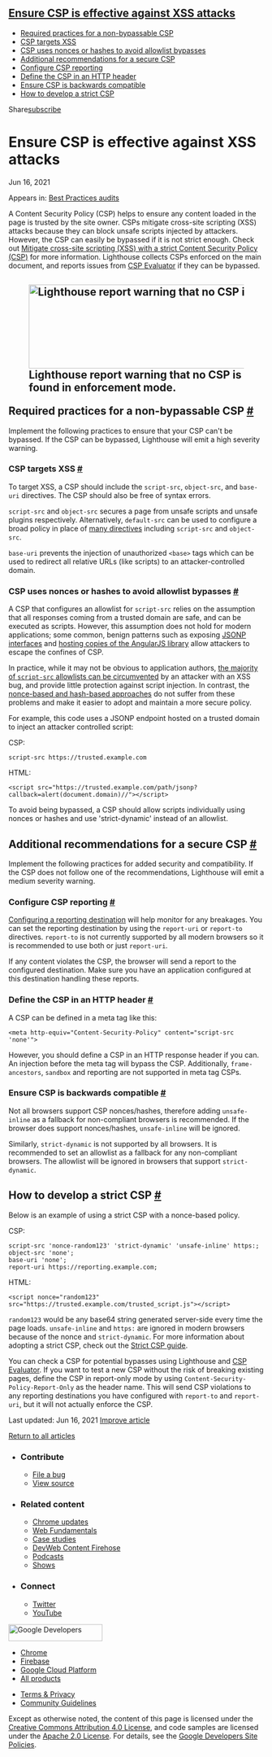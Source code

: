 ## <a href="#ensure-csp-is-effective-against-xss-attacks" class="w-toc__header--link">Ensure CSP is effective against XSS attacks</a>

- [Required practices for a non-bypassable CSP](#required-practices-for-a-non-bypassable-csp)
- [CSP targets XSS](#csp-targets-xss)
- [CSP uses nonces or hashes to avoid allowlist bypasses](#csp-uses-nonces-or-hashes-to-avoid-allowlist-bypasses)
- [Additional recommendations for a secure CSP](#additional-recommendations-for-a-secure-csp)
- [Configure CSP reporting](#configure-csp-reporting)
- [Define the CSP in an HTTP header](#define-the-csp-in-an-http-header)
- [Ensure CSP is backwards compatible](#ensure-csp-is-backwards-compatible)
- [How to develop a strict CSP](#how-to-develop-a-strict-csp)

Share<a href="/newsletter/" class="gc-analytics-event w-actions__fab w-actions__fab--subscribe"><span>subscribe</span></a>

# Ensure CSP is effective against XSS attacks

Jun 16, 2021

<span class="w-post-signpost__title">Appears in:</span> <a href="/lighthouse-best-practices" class="w-post-signpost__link">Best Practices audits</a>

A Content Security Policy (CSP) helps to ensure any content loaded in the page is trusted by the site owner. CSPs mitigate cross-site scripting (XSS) attacks because they can block unsafe scripts injected by attackers. However, the CSP can easily be bypassed if it is not strict enough. Check out [Mitigate cross-site scripting (XSS) with a strict Content Security Policy (CSP)](/strict-csp/) for more information. Lighthouse collects CSPs enforced on the main document, and reports issues from [CSP Evaluator](https://csp-evaluator.withgoogle.com/) if they can be bypassed.

## <figure><img src="https://web-dev.imgix.net/image/9B7J9oWjgsWbuE84mmxDaY37Wpw2/EFTWlPiCrPOn6ETCRiGr.png?auto=format" alt="Lighthouse report warning that no CSP is found in enforcement mode." class="w-screenshot" sizes="(min-width: 800px) 800px, calc(100vw - 48px)" srcset="https://web-dev.imgix.net/image/9B7J9oWjgsWbuE84mmxDaY37Wpw2/EFTWlPiCrPOn6ETCRiGr.png?auto=format&amp;w=200 200w, https://web-dev.imgix.net/image/9B7J9oWjgsWbuE84mmxDaY37Wpw2/EFTWlPiCrPOn6ETCRiGr.png?auto=format&amp;w=228 228w, https://web-dev.imgix.net/image/9B7J9oWjgsWbuE84mmxDaY37Wpw2/EFTWlPiCrPOn6ETCRiGr.png?auto=format&amp;w=260 260w, https://web-dev.imgix.net/image/9B7J9oWjgsWbuE84mmxDaY37Wpw2/EFTWlPiCrPOn6ETCRiGr.png?auto=format&amp;w=296 296w, https://web-dev.imgix.net/image/9B7J9oWjgsWbuE84mmxDaY37Wpw2/EFTWlPiCrPOn6ETCRiGr.png?auto=format&amp;w=338 338w, https://web-dev.imgix.net/image/9B7J9oWjgsWbuE84mmxDaY37Wpw2/EFTWlPiCrPOn6ETCRiGr.png?auto=format&amp;w=385 385w, https://web-dev.imgix.net/image/9B7J9oWjgsWbuE84mmxDaY37Wpw2/EFTWlPiCrPOn6ETCRiGr.png?auto=format&amp;w=439 439w, https://web-dev.imgix.net/image/9B7J9oWjgsWbuE84mmxDaY37Wpw2/EFTWlPiCrPOn6ETCRiGr.png?auto=format&amp;w=500 500w, https://web-dev.imgix.net/image/9B7J9oWjgsWbuE84mmxDaY37Wpw2/EFTWlPiCrPOn6ETCRiGr.png?auto=format&amp;w=571 571w, https://web-dev.imgix.net/image/9B7J9oWjgsWbuE84mmxDaY37Wpw2/EFTWlPiCrPOn6ETCRiGr.png?auto=format&amp;w=650 650w, https://web-dev.imgix.net/image/9B7J9oWjgsWbuE84mmxDaY37Wpw2/EFTWlPiCrPOn6ETCRiGr.png?auto=format&amp;w=741 741w, https://web-dev.imgix.net/image/9B7J9oWjgsWbuE84mmxDaY37Wpw2/EFTWlPiCrPOn6ETCRiGr.png?auto=format&amp;w=845 845w, https://web-dev.imgix.net/image/9B7J9oWjgsWbuE84mmxDaY37Wpw2/EFTWlPiCrPOn6ETCRiGr.png?auto=format&amp;w=964 964w, https://web-dev.imgix.net/image/9B7J9oWjgsWbuE84mmxDaY37Wpw2/EFTWlPiCrPOn6ETCRiGr.png?auto=format&amp;w=1098 1098w, https://web-dev.imgix.net/image/9B7J9oWjgsWbuE84mmxDaY37Wpw2/EFTWlPiCrPOn6ETCRiGr.png?auto=format&amp;w=1252 1252w, https://web-dev.imgix.net/image/9B7J9oWjgsWbuE84mmxDaY37Wpw2/EFTWlPiCrPOn6ETCRiGr.png?auto=format&amp;w=1428 1428w, https://web-dev.imgix.net/image/9B7J9oWjgsWbuE84mmxDaY37Wpw2/EFTWlPiCrPOn6ETCRiGr.png?auto=format&amp;w=1600 1600w" width="800" height="165" /><figcaption>Lighthouse report warning that no CSP is found in enforcement mode.</figcaption></figure>Required practices for a non-bypassable CSP <a href="#required-practices-for-a-non-bypassable-csp" class="w-headline-link">#</a>

Implement the following practices to ensure that your CSP can't be bypassed. If the CSP can be bypassed, Lighthouse will emit a high severity warning.

### CSP targets XSS <a href="#csp-targets-xss" class="w-headline-link">#</a>

To target XSS, a CSP should include the `script-src`, `object-src`, and `base-uri` directives. The CSP should also be free of syntax errors.

`script-src` and `object-src` secures a page from unsafe scripts and unsafe plugins respectively. Alternatively, `default-src` can be used to configure a broad policy in place of [many directives](https://developer.mozilla.org/en-US/docs/Web/HTTP/Headers/Content-Security-Policy/default-src) including `script-src` and `object-src`.

`base-uri` prevents the injection of unauthorized `<base>` tags which can be used to redirect all relative URLs (like scripts) to an attacker-controlled domain.

### CSP uses nonces or hashes to avoid allowlist bypasses <a href="#csp-uses-nonces-or-hashes-to-avoid-allowlist-bypasses" class="w-headline-link">#</a>

A CSP that configures an allowlist for `script-src` relies on the assumption that all responses coming from a trusted domain are safe, and can be executed as scripts. However, this assumption does not hold for modern applications; some common, benign patterns such as exposing [JSONP interfaces](https://lcamtuf.blogspot.ch/2011/08/subtle-deadly-problem-with-csp.html) and [hosting copies of the AngularJS library](https://github.com/cure53/XSSChallengeWiki/wiki/H5SC-Minichallenge-3:-%22Sh*t,-it's-CSP!%22) allow attackers to escape the confines of CSP.

In practice, while it may not be obvious to application authors, [the majority of `script-src` allowlists can be circumvented](https://research.google.com/pubs/pub45542.html) by an attacker with an XSS bug, and provide little protection against script injection. In contrast, the [nonce-based and hash-based approaches](https://web.dev/strict-csp/#what-is-a-strict-content-security-policy) do not suffer from these problems and make it easier to adopt and maintain a more secure policy.

For example, this code uses a JSONP endpoint hosted on a trusted domain to inject an attacker controlled script:

CSP:

    script-src https://trusted.example.com

HTML:

    <script src="https://trusted.example.com/path/jsonp?callback=alert(document.domain)//"></script>

To avoid being bypassed, a CSP should allow scripts individually using nonces or hashes and use 'strict-dynamic' instead of an allowlist.

## Additional recommendations for a secure CSP <a href="#additional-recommendations-for-a-secure-csp" class="w-headline-link">#</a>

Implement the following practices for added security and compatibility. If the CSP does not follow one of the recommendations, Lighthouse will emit a medium severity warning.

### Configure CSP reporting <a href="#configure-csp-reporting" class="w-headline-link">#</a>

[Configuring a reporting destination](https://developers.google.com/web/updates/2018/09/reportingapi) will help monitor for any breakages. You can set the reporting destination by using the `report-uri` or `report-to` directives. `report-to` is not currently supported by all modern browsers so it is recommended to use both or just `report-uri`.

If any content violates the CSP, the browser will send a report to the configured destination. Make sure you have an application configured at this destination handling these reports.

### Define the CSP in an HTTP header <a href="#define-the-csp-in-an-http-header" class="w-headline-link">#</a>

A CSP can be defined in a meta tag like this:

    <meta http-equiv="Content-Security-Policy" content="script-src 'none'">

However, you should define a CSP in an HTTP response header if you can. An injection before the meta tag will bypass the CSP. Additionally, `frame-ancestors`, `sandbox` and reporting are not supported in meta tag CSPs.

### Ensure CSP is backwards compatible <a href="#ensure-csp-is-backwards-compatible" class="w-headline-link">#</a>

Not all browsers support CSP nonces/hashes, therefore adding `unsafe-inline` as a fallback for non-compliant browsers is recommended. If the browser does support nonces/hashes, `unsafe-inline` will be ignored.

Similarly, `strict-dynamic` is not supported by all browsers. It is recommended to set an allowlist as a fallback for any non-compliant browsers. The allowlist will be ignored in browsers that support `strict-dynamic`.

## How to develop a strict CSP <a href="#how-to-develop-a-strict-csp" class="w-headline-link">#</a>

Below is an example of using a strict CSP with a nonce-based policy.

CSP:

    script-src 'nonce-random123' 'strict-dynamic' 'unsafe-inline' https:;
    object-src 'none';
    base-uri 'none';
    report-uri https://reporting.example.com;

HTML:

    <script nonce="random123" src="https://trusted.example.com/trusted_script.js"></script>

`random123` would be any base64 string generated server-side every time the page loads. `unsafe-inline` and `https:` are ignored in modern browsers because of the nonce and `strict-dynamic`. For more information about adopting a strict CSP, check out the [Strict CSP guide](https://web.dev/strict-csp/#adopting-a-strict-csp).

You can check a CSP for potential bypasses using Lighthouse and [CSP Evaluator](https://csp-evaluator.withgoogle.com/). If you want to test a new CSP without the risk of breaking existing pages, define the CSP in report-only mode by using `Content-Security-Policy-Report-Only` as the header name. This will send CSP violations to any reporting destinations you have configured with `report-to` and `report-uri`, but it will not actually enforce the CSP.

<span class="w-mr--sm">Last updated: Jun 16, 2021 </span>[Improve article](https://github.com/GoogleChrome/web.dev/blob/master/src/site/content/en/lighthouse-best-practices/csp-xss/index.md)

<a href="/lighthouse-best-practices" class="gc-analytics-event w-article-navigation__link w-article-navigation__link--back w-article-navigation__link--single">Return to all articles</a>

- ### Contribute

  - <a href="https://github.com/GoogleChrome/web.dev/issues/new?assignees=&amp;labels=bug&amp;template=bug_report.md&amp;title=" class="w-footer__linkbox-link">File a bug</a>
  - <a href="https://github.com/googlechrome/web.dev" class="w-footer__linkbox-link">View source</a>

- ### Related content

  - <a href="https://blog.chromium.org/" class="w-footer__linkbox-link">Chrome updates</a>
  - <a href="https://developers.google.com/web/" class="w-footer__linkbox-link">Web Fundamentals</a>
  - <a href="https://developers.google.com/web/showcase/" class="w-footer__linkbox-link">Case studies</a>
  - <a href="https://devwebfeed.appspot.com/" class="w-footer__linkbox-link">DevWeb Content Firehose</a>
  - <a href="/podcasts/" class="w-footer__linkbox-link">Podcasts</a>
  - <a href="/shows/" class="w-footer__linkbox-link">Shows</a>

- ### Connect

  - <a href="https://www.twitter.com/ChromiumDev" class="w-footer__linkbox-link">Twitter</a>
  - <a href="https://www.youtube.com/user/ChromeDevelopers" class="w-footer__linkbox-link">YouTube</a>

<a href="https://developers.google.com/" class="w-footer__utility-logo-link"><img src="/images/lockup-color.png" alt="Google Developers" class="w-footer__utility-logo" width="185" height="33" /></a>

- <a href="https://developer.chrome.com/" class="w-footer__utility-link">Chrome</a>
- <a href="https://firebase.google.com/" class="w-footer__utility-link">Firebase</a>
- <a href="https://cloud.google.com/" class="w-footer__utility-link">Google Cloud Platform</a>
- <a href="https://developers.google.com/products" class="w-footer__utility-link">All products</a>

<!-- -->

- <a href="https://policies.google.com/" class="w-footer__utility-link">Terms &amp; Privacy</a>
- <a href="/community-guidelines/" class="w-footer__utility-link">Community Guidelines</a>

Except as otherwise noted, the content of this page is licensed under the [Creative Commons Attribution 4.0 License](https://creativecommons.org/licenses/by/4.0/), and code samples are licensed under the [Apache 2.0 License](https://www.apache.org/licenses/LICENSE-2.0). For details, see the [Google Developers Site Policies](https://developers.google.com/terms/site-policies).

